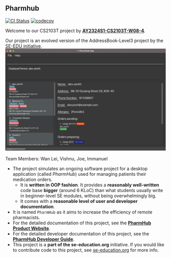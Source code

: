 ## Pharmhub

[![CI Status](https://github.com/ay2324s1-cs2103t-w08-4/tp/workflows/Java%20CI/badge.svg)](https://github.com/ay2324s1-cs2103t-w08-4/tp/actions)
[![codecov](https://codecov.io/gh/AY2324S1-CS2103T-W08-4/tp/graph/badge.svg?token=XURR7P7V1H)](https://codecov.io/gh/AY2324S1-CS2103T-W08-4/tp)

Welcome to our CS2103T project by [**AY2324S1-CS2103T-W08-4**](https://github.com/orgs/AY2324S1-CS2103T-W08-4/people).

Our project is an evolved version of the AddressBook-Level3 project by the [SE-EDU initiative](https://se-education.org).
![Ui](docs/images/Ui.png)

Team Members: Wan Lei, Vishnu, Joe, Immanuel
* The project simulates an ongoing software project for a desktop application (called _PharmHub_) used for managing patients their medication orders.
  * It is **written in OOP fashion**. It provides a **reasonably well-written** code base **bigger** (around 6 KLoC) than what students usually write in beginner-level SE modules, without being overwhelmingly big.
  * It comes with a **reasonable level of user and developer documentation**.
* It is named `PharmHub` as it aims to increase the efficiency of remote pharmacists.
* For the detailed documentation of this project, see the **[PharmHub Product Website](https://ay2324s1-cs2103t-w08-4.github.io/tp/)**.
* For the detailed developer documentation of this project, see the **[PharmHub Developer Guide](https://ay2324s1-cs2103t-w08-4.github.io/tp/DeveloperGuide.html)**.
* This project is a **part of the se-education.org** initiative. If you would like to contribute code to this project, see [se-education.org](https://se-education.org#https://se-education.org/#contributing) for more info.
